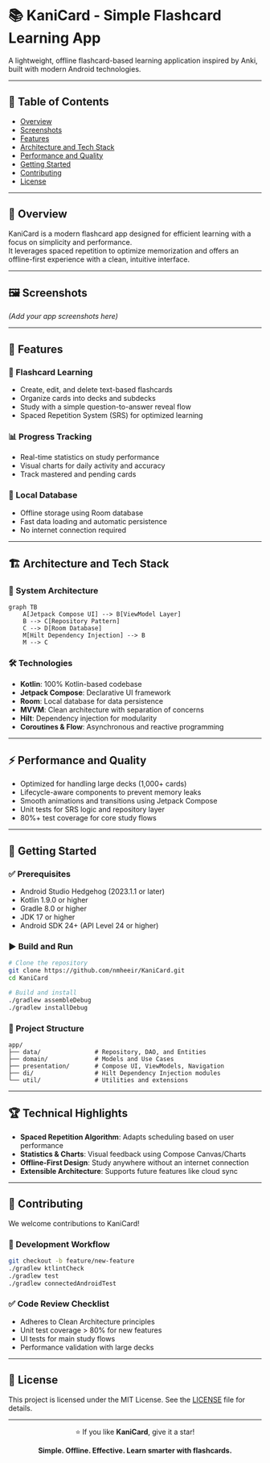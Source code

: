 # 📚 KaniCard - Simple Flashcard Learning App
A lightweight, offline flashcard-based learning application inspired by Anki, built with modern Android technologies.

---

## 📑 Table of Contents
- [Overview](#overview)
- [Screenshots](#screenshots)
- [Features](#features)
- [Architecture and Tech Stack](#architecture-and-tech-stack)
- [Performance and Quality](#performance-and-quality)
- [Getting Started](#getting-started)
- [Contributing](#contributing)
- [License](#license)

---

## 🔎 Overview
KaniCard is a modern flashcard app designed for efficient learning with a focus on simplicity and performance.  
It leverages spaced repetition to optimize memorization and offers an offline-first experience with a clean, intuitive interface.

---

## 🖼 Screenshots
*(Add your app screenshots here)*

---

## 🚀 Features

### 📖 Flashcard Learning
- Create, edit, and delete text-based flashcards  
- Organize cards into decks and subdecks  
- Study with a simple question-to-answer reveal flow  
- Spaced Repetition System (SRS) for optimized learning  

### 📊 Progress Tracking
- Real-time statistics on study performance  
- Visual charts for daily activity and accuracy  
- Track mastered and pending cards  

### 💾 Local Database
- Offline storage using Room database  
- Fast data loading and automatic persistence  
- No internet connection required  

---

## 🏗 Architecture and Tech Stack

### 📐 System Architecture
```mermaid
graph TB
    A[Jetpack Compose UI] --> B[ViewModel Layer]
    B --> C[Repository Pattern]
    C --> D[Room Database]
    M[Hilt Dependency Injection] --> B
    M --> C
````

### 🛠 Technologies

* **Kotlin**: 100% Kotlin-based codebase
* **Jetpack Compose**: Declarative UI framework
* **Room**: Local database for data persistence
* **MVVM**: Clean architecture with separation of concerns
* **Hilt**: Dependency injection for modularity
* **Coroutines & Flow**: Asynchronous and reactive programming

---

## ⚡ Performance and Quality

* Optimized for handling large decks (1,000+ cards)
* Lifecycle-aware components to prevent memory leaks
* Smooth animations and transitions using Jetpack Compose
* Unit tests for SRS logic and repository layer
* 80%+ test coverage for core study flows

---

## 🚦 Getting Started

### ✅ Prerequisites

* Android Studio Hedgehog (2023.1.1 or later)
* Kotlin 1.9.0 or higher
* Gradle 8.0 or higher
* JDK 17 or higher
* Android SDK 24+ (API Level 24 or higher)

### ▶️ Build and Run

```bash
# Clone the repository
git clone https://github.com/nmheeir/KaniCard.git
cd KaniCard

# Build and install
./gradlew assembleDebug
./gradlew installDebug
```

### 📂 Project Structure

```
app/
├── data/               # Repository, DAO, and Entities
├── domain/             # Models and Use Cases
├── presentation/       # Compose UI, ViewModels, Navigation
├── di/                 # Hilt Dependency Injection modules
└── util/               # Utilities and extensions
```

---

## 🏆 Technical Highlights

* **Spaced Repetition Algorithm**: Adapts scheduling based on user performance
* **Statistics & Charts**: Visual feedback using Compose Canvas/Charts
* **Offline-First Design**: Study anywhere without an internet connection
* **Extensible Architecture**: Supports future features like cloud sync

---

## 🤝 Contributing

We welcome contributions to KaniCard!

### 🔄 Development Workflow

```bash
git checkout -b feature/new-feature
./gradlew ktlintCheck
./gradlew test
./gradlew connectedAndroidTest
```

### ✅ Code Review Checklist

* Adheres to Clean Architecture principles
* Unit test coverage > 80% for new features
* UI tests for main study flows
* Performance validation with large decks

---

## 📜 License

This project is licensed under the MIT License.
See the [LICENSE](./LICENSE) file for details.

---

<div align="center">

⭐ If you like **KaniCard**, give it a star!

**Simple. Offline. Effective. Learn smarter with flashcards.**

</div>
